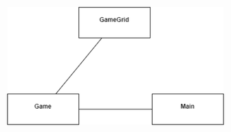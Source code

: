 <img src="https://github.com/ahelkala/ot-harjoitustyo/blob/master/dokumentaatio/kuvat/luokkakaavio.png" width="750">
